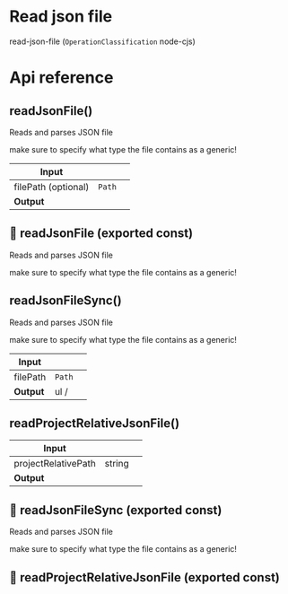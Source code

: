 # Read json file

read-json-file (`OperationClassification` node-cjs)



# Api reference

## readJsonFile()

Reads and parses JSON file

make sure to specify what type the file contains as a generic!


| Input      |    |    |
| ---------- | -- | -- |
| filePath (optional) | `Path` |  |
| **Output** |    |    |



## 📄 readJsonFile (exported const)

Reads and parses JSON file

make sure to specify what type the file contains as a generic!


## readJsonFileSync()

Reads and parses JSON file

make sure to specify what type the file contains as a generic!


| Input      |    |    |
| ---------- | -- | -- |
| filePath | `Path` |  |
| **Output** | ul /    |    |



## readProjectRelativeJsonFile()

| Input      |    |    |
| ---------- | -- | -- |
| projectRelativePath | string |  |
| **Output** |    |    |



## 📄 readJsonFileSync (exported const)

Reads and parses JSON file

make sure to specify what type the file contains as a generic!


## 📄 readProjectRelativeJsonFile (exported const)

